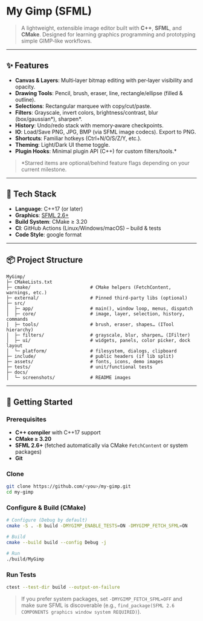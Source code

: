 # My Gimp (SFML)

> A lightweight, extensible image editor built with **C++**, **SFML**, and **CMake**. Designed for learning graphics programming and prototyping simple GIMP‑like workflows.

---

## ✨ Features

* **Canvas & Layers**: Multi‑layer bitmap editing with per‑layer visibility and opacity.
* **Drawing Tools**: Pencil, brush, eraser, line, rectangle/ellipse (filled & outline).
* **Selections**: Rectangular marquee with copy/cut/paste.
* **Filters**: Grayscale, invert colors, brightness/contrast, blur (box/gaussian*), sharpen*.
* **History**: Undo/redo stack with memory‑aware checkpoints.
* **IO**: Load/Save PNG, JPG, BMP (via SFML image codecs). Export to PNG.
* **Shortcuts**: Familiar hotkeys (Ctrl+N/O/S/Z/Y, etc.).
* **Theming**: Light/Dark UI theme toggle.
* **Plugin Hooks**: Minimal plugin API (C++) for custom filters/tools.*

> *Starred items are optional/behind feature flags depending on your current milestone.

---

## 🧰 Tech Stack

* **Language**: C++17 (or later)
* **Graphics**: [SFML 2.6+](https://www.sfml-dev.org/)
* **Build System**: CMake ≥ 3.20
* **CI**: GitHub Actions (Linux/Windows/macOS) – build & tests
* **Code Style**: google format

---

## 📦 Project Structure

```
MyGimp/
├─ CMakeLists.txt
├─ cmake/                      # CMake helpers (FetchContent, warnings, etc.)
├─ external/                   # Pinned third‑party libs (optional)
├─ src/
│  ├─ app/                     # main(), window loop, menus, dispatch
│  ├─ core/                    # image, layer, selection, history, commands
│  ├─ tools/                   # brush, eraser, shapes… (ITool hierarchy)
│  ├─ filters/                 # grayscale, blur, sharpen… (IFilter)
│  ├─ ui/                      # widgets, panels, color picker, dock layout
│  └─ platform/                # filesystem, dialogs, clipboard
├─ include/                    # public headers (if lib split)
├─ assets/                     # fonts, icons, demo images
├─ tests/                      # unit/functional tests
├─ docs/
│  └─ screenshots/             # README images
```

---

## 🚀 Getting Started

### Prerequisites

* **C++ compiler** with C++17 support
* **CMake ≥ 3.20**
* **SFML 2.6+** (fetched automatically via CMake `FetchContent` or system packages)
* **Git**

### Clone

```bash
git clone https://github.com/<you>/my-gimp.git
cd my-gimp
```

### Configure & Build (CMake)

```bash
# Configure (Debug by default)
cmake -S . -B build -DMYGIMP_ENABLE_TESTS=ON -DMYGIMP_FETCH_SFML=ON

# Build
cmake --build build --config Debug -j

# Run
./build/MyGimp
```

### Run Tests

```bash
ctest --test-dir build --output-on-failure
```

> If you prefer system packages, set `-DMYGIMP_FETCH_SFML=OFF` and make sure SFML is discoverable (e.g., `find_package(SFML 2.6 COMPONENTS graphics window system REQUIRED)`).
